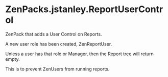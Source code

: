 # ZenPacks.jstanley.ReportUserControl
ZenPack that adds a User Control on Reports.

A new user role has been created, ZenReportUser.

Unless a user has that role or Manager, then the Report tree will return empty.

This is to prevent ZenUsers from running reports.
